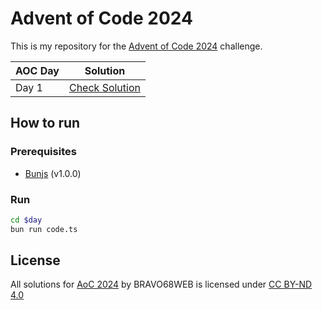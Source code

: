 # Advent of Code 2024

This is my repository for the [Advent of Code 2024](https://adventofcode.com/2024) challenge.

| AOC Day | Solution                       |
| ------- | ------------------------------ |
| Day 1   | [Check Solution](01/README.md) |

## How to run

### Prerequisites

-   [Bunjs](https://bun.sh) (v1.0.0)

### Run

```bash
cd $day
bun run code.ts
```

## License

All solutions for [AoC 2024](https://adventofcode.com/2024) by BRAVO68WEB is licensed under [CC BY-ND 4.0](https://creativecommons.org/licenses/by-nd/4.0/)
